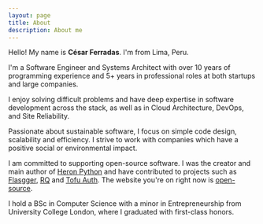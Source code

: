 ```yaml
---
layout: page
title: About
description: About me
---
```


Hello! My name is **César Ferradas**. I'm from Lima, Peru.

I'm a Software Engineer and Systems Architect with over 10 years of programming
experience and 5+ years in professional roles at both startups and large
companies.

I enjoy solving difficult problems and have deep expertise in software
development across the stack, as well as in Cloud Architecture, DevOps, and
Site Reliability.

Passionate about sustainable software, I focus on simple code design,
scalability and efficiency. I strive to work with companies which have a
positive social or environmental impact.

I am committed to supporting open-source software. I was the creator and main
author of [Heron Python](https://pypi.org/project/heron-data/) and have
contributed to projects such as [Flasgger](//github.com/flasgger/flasgger),
[RQ](//github.com/rq/rq) and [Tofu Auth](//github.com/calleluks/Tofu). The
website you're on right now is [open-source](https://github.com/cesarferradas/ferrad.as).

I hold a BSc in Computer Science with a minor in Entrepreneurship from
University College London, where I graduated with first-class honors.
